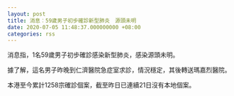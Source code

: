 ```yaml
---
layout: post
title: 消息︰59歲男子初步確診新型肺炎　源頭未明
date: 2020-07-05 11:48:37.000000000 +08:00
categories: rss
---
```


消息指，1名59歲男子初步確診感染新型肺炎，感染源頭未明。

據了解，這名男子昨晚到仁濟醫院急症室求診，情況穩定，其後轉送瑪嘉烈醫院。

本港至今累計1258宗確診個案，截至昨日已連續21日沒有本地個案。
